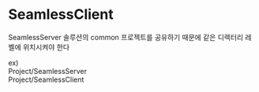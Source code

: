 # SeamlessClient

SeamlessServer 솔루션의 common 프로젝트를 공유하기 때문에 같은 디렉터리 레벨에 위치시켜야 한다

ex) <br/>
Project/SeamlessServer <br/>
Project/SeamlessClient

